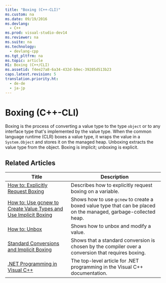 ```yaml
---
title: "Boxing (C++-CLI)"
ms.custom: na
ms.date: 09/19/2016
ms.devlang: 
  - C++
ms.prod: visual-studio-dev14
ms.reviewer: na
ms.suite: na
ms.technology: 
  - devlang-cpp
ms.tgt_pltfrm: na
ms.topic: article
H1: Boxing (C++/CLI)
ms.assetid: f4ee27a8-6a34-432d-b9ec-39285d513b23
caps.latest.revision: 5
translation.priority.ht: 
  - de-de
  - ja-jp
---
```

# Boxing (C++-CLI)
Boxing is the process of converting a value type to the type `object` or to any interface type that's implemented by the value type. When the common language runtime (CLR) boxes a value type, it wraps the value in a `System.Object` and stores it on the managed heap. Unboxing extracts the value type from the object. Boxing is implicit; unboxing is explicit.  
  
## Related Articles  
  
|Title|Description|  
|-----------|-----------------|  
|[How to: Explicitly Request Boxing](../vs140/How-to--Explicitly-Request-Boxing.md)|Describes how to explicitly request boxing on a variable.|  
|[How to: Use gcnew to Create Value Types and Use Implicit Boxing](../vs140/How-to--Use-gcnew-to-Create-Value-Types-and-Use-Implicit-Boxing.md)|Shows how to use `gcnew` to create a boxed value type that can be placed on the managed, garbage-collected heap.|  
|[How to: Unbox](../vs140/How-to--Unbox.md)|Shows how to unbox and modify a value.|  
|[Standard Conversions and Implicit Boxing](../vs140/Standard-Conversions-and-Implicit-Boxing.md)|Shows that a standard conversion is chosen by the compiler over a conversion that requires boxing.|  
|[.NET Programming in Visual C++](../vs140/.NET-Programming-with-C---CLI--Visual-C---.md)|The top-level article for .NET programming in the Visual C++ documentation.|